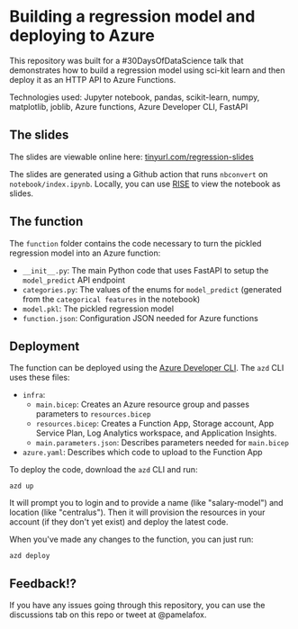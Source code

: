 # Building a regression model and deploying to Azure

This repository was built for a #30DaysOfDataScience talk that demonstrates how to build a regression model using sci-kit learn and then deploy it as an HTTP API to Azure Functions.

Technologies used: Jupyter notebook, pandas, scikit-learn, numpy, matplotlib, joblib, Azure functions, Azure Developer CLI, FastAPI

## The slides

The slides are viewable online here:
[tinyurl.com/regression-slides](https://pamelafox.github.io/regression-model-azure-demo/notebook/)

The slides are generated using a Github action that runs `nbconvert` on `notebook/index.ipynb`.
Locally, you can use [RISE](https://rise.readthedocs.io/en/stable/) to view the notebook as slides.

## The function

The `function` folder contains the code necessary to turn the pickled regression model into an Azure function:

* `__init__.py`: The main Python code that uses FastAPI to setup the `model_predict` API endpoint
* `categories.py`: The values of the enums for `model_predict` (generated from the `categorical features` in the notebook)
* `model.pkl`: The pickled regression model
* `function.json`: Configuration JSON needed for Azure functions

## Deployment

The function can be deployed using the [Azure Developer CLI](https://learn.microsoft.com/en-us/azure/developer/azure-developer-cli/overview?WT.mc_id=python-79071-pamelafox). The `azd` CLI uses these files:

* `infra`:
  * `main.bicep`: Creates an Azure resource group and passes parameters to `resources.bicep`
  * `resources.bicep`: Creates a Function App, Storage account, App Service Plan, Log Analytics workspace, and Application Insights.
  * `main.parameters.json`: Describes parameters needed for `main.bicep`
* `azure.yaml`: Describes which code to upload to the Function App

To deploy the code, download the `azd` CLI and run:

```shell
azd up
```

It will prompt you to login and to provide a name (like "salary-model") and location (like "centralus"). Then it will provision the resources in your account (if they don't yet exist) and deploy the latest code.

When you've made any changes to the function, you can just run:

```shell
azd deploy
```


## Feedback!?

If you have any issues going through this repository, you can use the discussions tab on this repo or tweet at @pamelafox.



